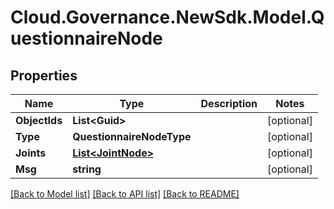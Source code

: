 # Cloud.Governance.NewSdk.Model.QuestionnaireNode
## Properties

Name | Type | Description | Notes
------------ | ------------- | ------------- | -------------
**ObjectIds** | **List&lt;Guid&gt;** |  | [optional] 
**Type** | **QuestionnaireNodeType** |  | [optional] 
**Joints** | [**List&lt;JointNode&gt;**](JointNode.md) |  | [optional] 
**Msg** | **string** |  | [optional] 

[[Back to Model list]](../README.md#documentation-for-models) [[Back to API list]](../README.md#documentation-for-api-endpoints) [[Back to README]](../README.md)

